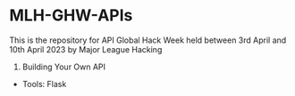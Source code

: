 # MLH-GHW-APIs
This is the repository for API Global Hack Week held between 3rd April and 10th April 2023 by Major League Hacking

1. Building Your Own API
- Tools: Flask
